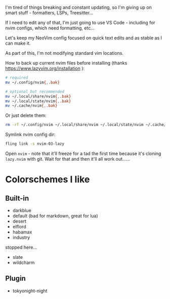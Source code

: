 I'm tired of things breaking and constant updating, so I'm giving up on smart stuff - formatters, LSPs, Treesitter...

If I need to edit any of that, I'm just going to use VS Code - including for nvim configs, which need formatting, etc...

Let's keep my NeoVim config focused on quick text edits and as stable as I can make it.

As part of this, I'm not modifying standard vim locations.

How to back up current nvim files before installing (thanks https://www.lazyvim.org/installation ):

```bash
# required
mv ~/.config/nvim{,.bak}

# optional but recommended
mv ~/.local/share/nvim{,.bak}
mv ~/.local/state/nvim{,.bak}
mv ~/.cache/nvim{,.bak}
```

Or just delete them:

```bash
rm -rf ~/.config/nvim ~/.local/share/nvim ~/.local/state/nvim ~/.cache/nvim
```

Symlink nvim config dir:

```bash
fling link -s nvim-03-lazy
```

Open `nvim` - note that it'll freeze for a tad the first time because it's cloning `lazy.nvim` with git. Wait for that and then it'll all work out......

# Colorschemes I like

## Built-in

- darkblue
- default (bad for markdown, great for lua)
- desert
- elflord
- habamax
- industry

stopped here...

- slate
- wildcharm

## Plugin

- tokyonight-night
